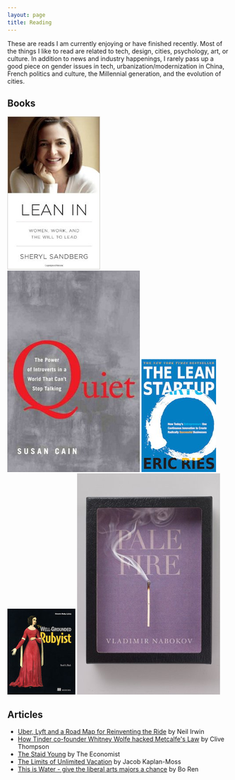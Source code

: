```yaml
---
layout: page
title: Reading 
---
```

These are reads I am currently enjoying or have finished recently. Most of the things I like to read are related to tech, design, cities, psychology, art, or culture. In addition to news and industry happenings, I rarely pass up a good piece on gender issues in tech, urbanization/modernization in China, French politics and culture, the Millennial generation, and the evolution of cities.     

## Books
<div id="BookCovers">
	<img src="/assets/books/lean-in.jpg" />
	<img src="/assets/books/quiet.jpg" />
	<img src="/assets/books/lean-startup.jpeg" />
	<img src="/assets/books/well-grounded-rubyist.jpg" />
	<img src="/assets/books/pale-fire.jpg" />
</div>

## Articles
* <a href="http://www.nytimes.com/2014/07/12/upshot/uber-lyft-and-a-road-map-for-reinventing-the-ride.html?smid=tw-nytimes&_r=0" target="_blank">Uber, Lyft and a Road Map for Reinventing the Ride</a> by Neil Irwin
* <a href="https://medium.com/message/how-tinder-co-founder-whitney-wolfe-hacked-metcalfes-law-f607dddbde66" target="_blank">How Tinder co-founder Whitney Wolfe hacked Metcalfe's Law</a> by Clive Thompson
* <a href="http://www.economist.com/news/briefing/21606795-todays-young-people-are-held-be-alienated-unhappy-violent-failures-they-are-proving?fsrc=scn/tw_ec/oh_you_pretty_things" target="_blank">The Staid Young</a> by The Economist
* <a href="http://jacobian.org/writing/unlimited-vacation/" target="_blank">The Limits of Unlimited Vacation</a> by Jacob Kaplan-Moss
* <a href="https://medium.com/@Bosefina/this-is-water-give-the-liberal-arts-majors-a-chance-38acd7635cd" target="_blank">This is Water - give the liberal arts majors a chance</a> by Bo Ren





